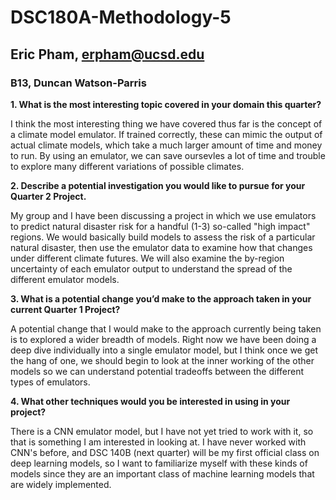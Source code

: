 # DSC180A-Methodology-5
## Eric Pham, erpham@ucsd.edu
### B13, Duncan Watson-Parris

**1.  What is the most interesting topic covered in your domain this quarter?**

I think the most interesting thing we have covered thus far is the concept of a climate model emulator. If trained correctly, these can mimic the output of actual climate models, which take a much larger amount of time and money to run. By using an emulator, we can save oursevles a lot of time and trouble to explore many different variations of possible climates.

**2.  Describe a potential investigation you would like to pursue for your Quarter 2 Project.**

My group and I have been discussing a project in which we use emulators to predict natural disaster risk for a handful (1-3) so-called "high impact" regions. We would basically build models to assess the risk of a particular natural disaster, then use the emulator data to examine how that changes under different climate futures. We will also examine the by-region uncertainty of each emulator output to understand the spread of the different emulator models.

**3.  What is a potential change you’d make to the approach taken in your current Quarter 1 Project?**

A potential change that I would make to the approach currently being taken is to explored a wider breadth of models. Right now we have been doing a deep dive individually into a single emulator model, but I think once we get the hang of one, we should begin to look at the inner working of the other models so we can understand potential tradeoffs between the different types of emulators.

**4.  What other techniques would you be interested in using in your project?**

There is a CNN emulator model, but I have not yet tried to work with it, so that is something I am interested in looking at. I have never worked with CNN's before, and DSC 140B (next quarter) will be my first official class on deep learning models, so I want to familiarize myself with these kinds of models since they are an important class of machine learning models that are widely implemented.

